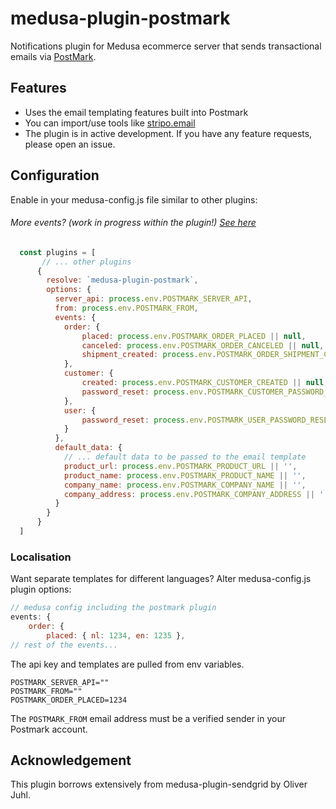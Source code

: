 # medusa-plugin-postmark

Notifications plugin for Medusa ecommerce server that sends transactional emails via [PostMark](https://postmarkapp.com/).

## Features

- Uses the email templating features built into Postmark
- You can import/use tools like [stripo.email](https://stripo.email)
- The plugin is in active development. If you have any feature requests, please open an issue.

## Configuration

Enable in your medusa-config.js file similar to other plugins:  

###### More events? (work in progress within the plugin!) [See here](https://docs.medusajs.com/advanced/backend/subscribers/events-list)

```js
  const plugins = [
       // ... other plugins
      {
        resolve: `medusa-plugin-postmark`,
        options: {
          server_api: process.env.POSTMARK_SERVER_API,
          from: process.env.POSTMARK_FROM,
          events: {
            order: {
                placed: process.env.POSTMARK_ORDER_PLACED || null,
                canceled: process.env.POSTMARK_ORDER_CANCELED || null,
                shipment_created: process.env.POSTMARK_ORDER_SHIPMENT_CREATED || null,
            },
            customer: {
                created: process.env.POSTMARK_CUSTOMER_CREATED || null,
                password_reset: process.env.POSTMARK_CUSTOMER_PASSWORD_RESET || null,
            },
            user: {
                password_reset: process.env.POSTMARK_USER_PASSWORD_RESET || null,
            }
          },
          default_data: {
            // ... default data to be passed to the email template
            product_url: process.env.POSTMARK_PRODUCT_URL || '',
            product_name: process.env.POSTMARK_PRODUCT_NAME || '',
            company_name: process.env.POSTMARK_COMPANY_NAME || '',
            company_address: process.env.POSTMARK_COMPANY_ADDRESS || '',
          }
        }
      }
  ]
```

### Localisation

Want separate templates for different languages?
Alter medusa-config.js plugin options:

```js
// medusa config including the postmark plugin
events: {
    order: {
        placed: { nl: 1234, en: 1235 },
// rest of the events...
```

The api key and templates are pulled from env variables.  
```
POSTMARK_SERVER_API=""
POSTMARK_FROM=""
POSTMARK_ORDER_PLACED=1234
```

The `POSTMARK_FROM` email address must be a verified sender in your Postmark account.

## Acknowledgement

This plugin borrows extensively from medusa-plugin-sendgrid by Oliver Juhl.
